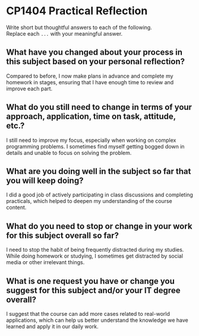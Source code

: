 # CP1404 Practical Reflection

Write short but thoughtful answers to each of the following.  
Replace each `...` with your meaningful answer.

## What have you changed about your process in this subject based on your personal reflection?

Compared to before, I now make plans in advance and complete my homework in stages, ensuring that I have enough time to review and improve each part.

## What do you still need to change in terms of your approach, application, time on task, attitude, etc.?

I still need to improve my focus, especially when working on complex programming problems. I sometimes find myself getting bogged down in details and unable to focus on solving the problem.

## What are you doing well in the subject so far that you will keep doing?

I did a good job of actively participating in class discussions and completing practicals, which helped to deepen my understanding of the course content.

## What do you need to stop or change in your work for this subject overall so far?

I need to stop the habit of being frequently distracted during my studies. While doing homework or studying, I sometimes get distracted by social media or other irrelevant things.

## What is one request you have or change you suggest for this subject and/or your IT degree overall?

I suggest that the course can add more cases related to real-world applications, which can help us better understand the knowledge we have learned and apply it in our daily work.
